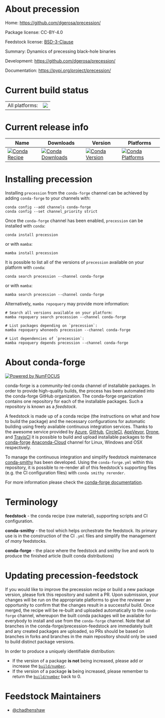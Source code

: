 About precession
================

Home: https://github.com/dgerosa/precession/

Package license: CC-BY-4.0

Feedstock license: [BSD-3-Clause](https://github.com/conda-forge/precession-feedstock/blob/main/LICENSE.txt)

Summary: Dynamics of precessing black-hole binaries

Development: https://github.com/dgerosa/precession/

Documentation: https://pypi.org/project/precession/

Current build status
====================


<table><tr><td>All platforms:</td>
    <td>
      <a href="https://dev.azure.com/conda-forge/feedstock-builds/_build/latest?definitionId=16347&branchName=main">
        <img src="https://dev.azure.com/conda-forge/feedstock-builds/_apis/build/status/precession-feedstock?branchName=main">
      </a>
    </td>
  </tr>
</table>

Current release info
====================

| Name | Downloads | Version | Platforms |
| --- | --- | --- | --- |
| [![Conda Recipe](https://img.shields.io/badge/recipe-precession-green.svg)](https://anaconda.org/conda-forge/precession) | [![Conda Downloads](https://img.shields.io/conda/dn/conda-forge/precession.svg)](https://anaconda.org/conda-forge/precession) | [![Conda Version](https://img.shields.io/conda/vn/conda-forge/precession.svg)](https://anaconda.org/conda-forge/precession) | [![Conda Platforms](https://img.shields.io/conda/pn/conda-forge/precession.svg)](https://anaconda.org/conda-forge/precession) |

Installing precession
=====================

Installing `precession` from the `conda-forge` channel can be achieved by adding `conda-forge` to your channels with:

```
conda config --add channels conda-forge
conda config --set channel_priority strict
```

Once the `conda-forge` channel has been enabled, `precession` can be installed with `conda`:

```
conda install precession
```

or with `mamba`:

```
mamba install precession
```

It is possible to list all of the versions of `precession` available on your platform with `conda`:

```
conda search precession --channel conda-forge
```

or with `mamba`:

```
mamba search precession --channel conda-forge
```

Alternatively, `mamba repoquery` may provide more information:

```
# Search all versions available on your platform:
mamba repoquery search precession --channel conda-forge

# List packages depending on `precession`:
mamba repoquery whoneeds precession --channel conda-forge

# List dependencies of `precession`:
mamba repoquery depends precession --channel conda-forge
```


About conda-forge
=================

[![Powered by
NumFOCUS](https://img.shields.io/badge/powered%20by-NumFOCUS-orange.svg?style=flat&colorA=E1523D&colorB=007D8A)](https://numfocus.org)

conda-forge is a community-led conda channel of installable packages.
In order to provide high-quality builds, the process has been automated into the
conda-forge GitHub organization. The conda-forge organization contains one repository
for each of the installable packages. Such a repository is known as a *feedstock*.

A feedstock is made up of a conda recipe (the instructions on what and how to build
the package) and the necessary configurations for automatic building using freely
available continuous integration services. Thanks to the awesome service provided by
[Azure](https://azure.microsoft.com/en-us/services/devops/), [GitHub](https://github.com/),
[CircleCI](https://circleci.com/), [AppVeyor](https://www.appveyor.com/),
[Drone](https://cloud.drone.io/welcome), and [TravisCI](https://travis-ci.com/)
it is possible to build and upload installable packages to the
[conda-forge](https://anaconda.org/conda-forge) [Anaconda-Cloud](https://anaconda.org/)
channel for Linux, Windows and OSX respectively.

To manage the continuous integration and simplify feedstock maintenance
[conda-smithy](https://github.com/conda-forge/conda-smithy) has been developed.
Using the ``conda-forge.yml`` within this repository, it is possible to re-render all of
this feedstock's supporting files (e.g. the CI configuration files) with ``conda smithy rerender``.

For more information please check the [conda-forge documentation](https://conda-forge.org/docs/).

Terminology
===========

**feedstock** - the conda recipe (raw material), supporting scripts and CI configuration.

**conda-smithy** - the tool which helps orchestrate the feedstock.
                   Its primary use is in the construction of the CI ``.yml`` files
                   and simplify the management of *many* feedstocks.

**conda-forge** - the place where the feedstock and smithy live and work to
                  produce the finished article (built conda distributions)


Updating precession-feedstock
=============================

If you would like to improve the precession recipe or build a new
package version, please fork this repository and submit a PR. Upon submission,
your changes will be run on the appropriate platforms to give the reviewer an
opportunity to confirm that the changes result in a successful build. Once
merged, the recipe will be re-built and uploaded automatically to the
`conda-forge` channel, whereupon the built conda packages will be available for
everybody to install and use from the `conda-forge` channel.
Note that all branches in the conda-forge/precession-feedstock are
immediately built and any created packages are uploaded, so PRs should be based
on branches in forks and branches in the main repository should only be used to
build distinct package versions.

In order to produce a uniquely identifiable distribution:
 * If the version of a package **is not** being increased, please add or increase
   the [``build/number``](https://docs.conda.io/projects/conda-build/en/latest/resources/define-metadata.html#build-number-and-string).
 * If the version of a package **is** being increased, please remember to return
   the [``build/number``](https://docs.conda.io/projects/conda-build/en/latest/resources/define-metadata.html#build-number-and-string)
   back to 0.

Feedstock Maintainers
=====================

* [@chadhenshaw](https://github.com/chadhenshaw/)

